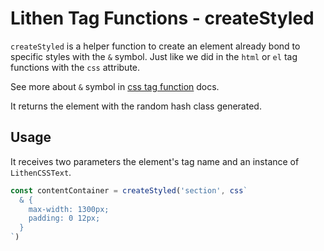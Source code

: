 # Lithen Tag Functions - createStyled

`createStyled` is a helper function to create an element already bond to specific styles with the `&`
symbol. Just like we did in the `html` or `el` tag functions with the `css` attribute.

See more about `&` symbol in [css tag function](./css.md) docs.

It returns the element with the random hash class generated.

## Usage

It receives two parameters the element's tag name and an instance of `LithenCSSText`.

```ts
const contentContainer = createStyled('section', css`
  & {
    max-width: 1300px;
    padding: 0 12px;
  }
`)
```
